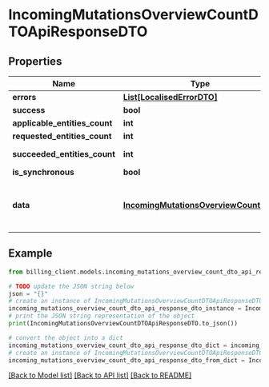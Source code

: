 # IncomingMutationsOverviewCountDTOApiResponseDTO


## Properties

Name | Type | Description | Notes
------------ | ------------- | ------------- | -------------
**errors** | [**List[LocalisedErrorDTO]**](LocalisedErrorDTO.md) |  | [optional] 
**success** | **bool** |  | [optional] 
**applicable_entities_count** | **int** |  | [optional] 
**requested_entities_count** | **int** |  | [optional] 
**succeeded_entities_count** | **int** |  | [optional] [readonly] 
**is_synchronous** | **bool** |  | [optional] 
**data** | [**IncomingMutationsOverviewCountDTO**](IncomingMutationsOverviewCountDTO.md) | The updated entity in case of modifications or creation | [optional] 

## Example

```python
from billing_client.models.incoming_mutations_overview_count_dto_api_response_dto import IncomingMutationsOverviewCountDTOApiResponseDTO

# TODO update the JSON string below
json = "{}"
# create an instance of IncomingMutationsOverviewCountDTOApiResponseDTO from a JSON string
incoming_mutations_overview_count_dto_api_response_dto_instance = IncomingMutationsOverviewCountDTOApiResponseDTO.from_json(json)
# print the JSON string representation of the object
print(IncomingMutationsOverviewCountDTOApiResponseDTO.to_json())

# convert the object into a dict
incoming_mutations_overview_count_dto_api_response_dto_dict = incoming_mutations_overview_count_dto_api_response_dto_instance.to_dict()
# create an instance of IncomingMutationsOverviewCountDTOApiResponseDTO from a dict
incoming_mutations_overview_count_dto_api_response_dto_from_dict = IncomingMutationsOverviewCountDTOApiResponseDTO.from_dict(incoming_mutations_overview_count_dto_api_response_dto_dict)
```
[[Back to Model list]](../README.md#documentation-for-models) [[Back to API list]](../README.md#documentation-for-api-endpoints) [[Back to README]](../README.md)


